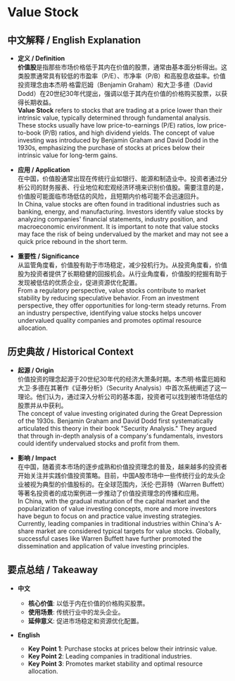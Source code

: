# Value Stock

## 中文解释 / English Explanation

* **定义 / Definition**  
  **价值股**是指那些市场价格低于其内在价值的股票，通常由基本面分析得出。这类股票通常具有较低的市盈率（P/E）、市净率（P/B）和高股息收益率。价值投资理念由本杰明·格雷厄姆（Benjamin Graham）和大卫·多德（David Dodd）在20世纪30年代提出，强调以低于其内在价值的价格购买股票，以获得长期收益。  
  **Value Stock** refers to stocks that are trading at a price lower than their intrinsic value, typically determined through fundamental analysis. These stocks usually have low price-to-earnings (P/E) ratios, low price-to-book (P/B) ratios, and high dividend yields. The concept of value investing was introduced by Benjamin Graham and David Dodd in the 1930s, emphasizing the purchase of stocks at prices below their intrinsic value for long-term gains.

* **应用 / Application**  
  在中国，价值股通常出现在传统行业如银行、能源和制造业中。投资者通过分析公司的财务报表、行业地位和宏观经济环境来识别价值股。需要注意的是，价值股可能面临市场低估的风险，且短期内价格可能不会迅速回升。  
  In China, value stocks are often found in traditional industries such as banking, energy, and manufacturing. Investors identify value stocks by analyzing companies' financial statements, industry position, and macroeconomic environment. It is important to note that value stocks may face the risk of being undervalued by the market and may not see a quick price rebound in the short term.

* **重要性 / Significance**  
  从监管角度看，价值股有助于市场稳定，减少投机行为。从投资角度看，价值股为投资者提供了长期稳健的回报机会。从行业角度看，价值股的挖掘有助于发现被低估的优质企业，促进资源优化配置。  
  From a regulatory perspective, value stocks contribute to market stability by reducing speculative behavior. From an investment perspective, they offer opportunities for long-term steady returns. From an industry perspective, identifying value stocks helps uncover undervalued quality companies and promotes optimal resource allocation.

## 历史典故 / Historical Context

* **起源 / Origin**  
  价值投资的理念起源于20世纪30年代的经济大萧条时期。本杰明·格雷厄姆和大卫·多德在其著作《证券分析》（Security Analysis）中首次系统阐述了这一理论。他们认为，通过深入分析公司的基本面，投资者可以找到被市场低估的股票并从中获利。  
  The concept of value investing originated during the Great Depression of the 1930s. Benjamin Graham and David Dodd first systematically articulated this theory in their book "Security Analysis." They argued that through in-depth analysis of a company's fundamentals, investors could identify undervalued stocks and profit from them.

* **影响 / Impact**  
  在中国，随着资本市场的逐步成熟和价值投资理念的普及，越来越多的投资者开始关注并实践价值投资策略。目前，中国A股市场中一些传统行业的龙头企业被视为典型的价值股标的。在全球范围内，沃伦·巴菲特（Warren Buffett）等著名投资者的成功案例进一步推动了价值投资理念的传播和应用。  
  In China, with the gradual maturation of the capital market and the popularization of value investing concepts, more and more investors have begun to focus on and practice value investing strategies. Currently, leading companies in traditional industries within China's A-share market are considered typical targets for value stocks. Globally, successful cases like Warren Buffett have further promoted the dissemination and application of value investing principles.

## 要点总结 / Takeaway

* **中文**  
  - **核心价值**: 以低于内在价值的价格购买股票。
  - **使用场景**: 传统行业中的龙头企业。
  - **延伸意义**: 促进市场稳定和资源优化配置。

* **English**  
  - **Key Point 1**: Purchase stocks at prices below their intrinsic value.
  - **Key Point 2**: Leading companies in traditional industries.
  - **Key Point 3**: Promotes market stability and optimal resource allocation.